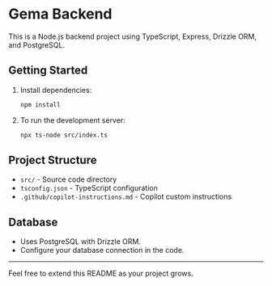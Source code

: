 # Gema Backend

This is a Node.js backend project using TypeScript, Express, Drizzle ORM, and PostgreSQL.

## Getting Started

1. Install dependencies:
   ```sh
   npm install
   ```
2. To run the development server:
   ```sh
   npx ts-node src/index.ts
   ```

## Project Structure

- `src/` - Source code directory
- `tsconfig.json` - TypeScript configuration
- `.github/copilot-instructions.md` - Copilot custom instructions

## Database

- Uses PostgreSQL with Drizzle ORM.
- Configure your database connection in the code.

---

Feel free to extend this README as your project grows.
